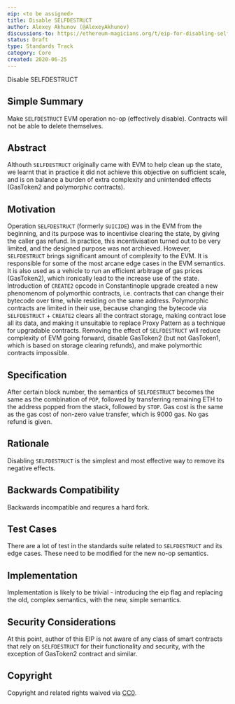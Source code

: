 ```yaml
---
eip: <to be assigned>
title: Disable SELFDESTRUCT
author: Alexey Akhunov (@AlexeyAkhunov)
discussions-to: https://ethereum-magicians.org/t/eip-for-disabling-selfdestruct-opcode/4382
status: Draft
type: Standards Track
category: Core
created: 2020-06-25
---
```


<!--You can leave these HTML comments in your merged EIP and delete the visible duplicate text guides, they will not appear and may be helpful to refer to if you edit it again. This is the suggested template for new EIPs. Note that an EIP number will be assigned by an editor. When opening a pull request to submit your EIP, please use an abbreviated title in the filename, `eip-draft_title_abbrev.md`. The title should be 44 characters or less.-->
Disable SELFDESTRUCT

## Simple Summary
<!--"If you can't explain it simply, you don't understand it well enough." Provide a simplified and layman-accessible explanation of the EIP.-->
Make `SELFDESTRUCT` EVM operation no-op (effectively disable). Contracts will not be able to delete themselves.

## Abstract
<!--A short (~200 word) description of the technical issue being addressed.-->
Althouth `SELFDESTRUCT` originally came with EVM to help clean up the state, we learnt that in practice it did not achieve this objective on
sufficient scale, and is on balance a burden of extra complexity and unintended effects (GasToken2 and polymorphic contracts).

## Motivation
<!--The motivation is critical for EIPs that want to change the Ethereum protocol. It should clearly explain why the existing protocol specification is inadequate to address the problem that the EIP solves. EIP submissions without sufficient motivation may be rejected outright.-->
Operation `SELFDESTRUCT` (formerly `SUICIDE`) was in the EVM from the beginning, and its purpose was to incentivise clearing the state, by giving the
caller gas refund. In practice, this incentivisation turned out to be very limited, and the designed purpose was not archieved. However, `SELFDESTRUCT`
brings significant amount of complexity to the EVM. It is responsible for some of the most arcane edge cases in the EVM semantics.
It is also used as a vehicle to run an efficient arbitrage of gas prices (GasToken2), which
ironically lead to the increase use of the state. Introduction of `CREATE2` opcode in Constantinople upgrade created a new phenomenom of
polymorthic contracts, i.e. contracts that can change their bytecode over time, while residing on the same address. Polymorphic contracts are limited
in their use, because changing the bytecode via `SELFDESTRUCT` + `CREATE2` clears all the contract storage, making contract lose all its data,
and making it unsuitable to replace Proxy Pattern as a technique for upgradable contracts. Removing the effect of `SELFDESTRUCT`
will reduce complexity of EVM going forward, disable GasToken2 (but not GasToken1, which is based on storage clearing refunds), and make
polymorthic contracts impossible.
## Specification
<!--The technical specification should describe the syntax and semantics of any new feature. The specification should be detailed enough to allow competing, interoperable implementations for any of the current Ethereum platforms (go-ethereum, parity, cpp-ethereum, ethereumj, ethereumjs, and [others](https://github.com/ethereum/wiki/wiki/Clients)).-->
After certain block number, the semantics of `SELFDESTRUCT` becomes the same as the combination of `POP`, followed by transferring remaining ETH
to the address popped from the stack, followed by `STOP`. Gas cost is the same as the gas cost of non-zero value transfer, which is 9000 gas. No gas refund is given.

## Rationale
<!--The rationale fleshes out the specification by describing what motivated the design and why particular design decisions were made. It should describe alternate designs that were considered and related work, e.g. how the feature is supported in other languages. The rationale may also provide evidence of consensus within the community, and should discuss important objections or concerns raised during discussion.-->
Disabling `SELFDESTRUCT` is the simplest and most effective way to remove its negative effects.

## Backwards Compatibility
<!--All EIPs that introduce backwards incompatibilities must include a section describing these incompatibilities and their severity. The EIP must explain how the author proposes to deal with these incompatibilities. EIP submissions without a sufficient backwards compatibility treatise may be rejected outright.-->
Backwards incompatible and requres a hard fork.

## Test Cases
<!--Test cases for an implementation are mandatory for EIPs that are affecting consensus changes. Other EIPs can choose to include links to test cases if applicable.-->
There are a lot of test in the standards suite related to `SELFDESTRUCT` and its edge cases. These need to be modified for the new no-op semantics.

## Implementation
<!--The implementations must be completed before any EIP is given status "Final", but it need not be completed before the EIP is accepted. While there is merit to the approach of reaching consensus on the specification and rationale before writing code, the principle of "rough consensus and running code" is still useful when it comes to resolving many discussions of API details.-->
Implementation is likely to be trivial - introducing the eip flag and replacing the old, complex semantics, with the new, simple semantics.

## Security Considerations
<!--All EIPs must contain a section that discusses the security implications/considerations relevant to the proposed change. Include information that might be important for security discussions, surfaces risks and can be used throughout the life cycle of the proposal. E.g. include security-relevant design decisions, concerns, important discussions, implementation-specific guidance and pitfalls, an outline of threats and risks and how they are being addressed. EIP submissions missing the "Security Considerations" section will be rejected. An EIP cannot proceed to status "Final" without a Security Considerations discussion deemed sufficient by the reviewers.-->
At this point, author of this EIP is not aware of any class of smart contracts that rely on `SELFDESTRUCT` for their functionality and security, with the exception of
GasToken2 contract and similar.

## Copyright
Copyright and related rights waived via [CC0](https://creativecommons.org/publicdomain/zero/1.0/).
